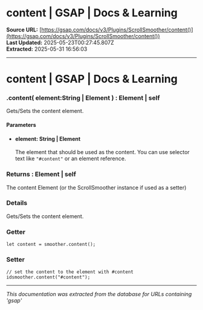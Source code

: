# content | GSAP | Docs & Learning

**Source URL:** [https://gsap.com/docs/v3/Plugins/ScrollSmoother/content()](https://gsap.com/docs/v3/Plugins/ScrollSmoother/content())  
**Last Updated:** 2025-05-23T00:27:45.807Z  
**Extracted:** 2025-05-31 16:56:03

---

# content | GSAP | Docs & Learning

### .content( element:String | Element ) : Element | self

Gets/Sets the content element.

#### Parameters

*   #### **element**: String | Element
    
    The element that should be used as the content. You can use selector text like `"#content"` or an element reference.
    

### Returns : Element | self[​](#returns--element--self "Direct link to Returns : Element | self")

The content Element (or the ScrollSmoother instance if used as a setter)

### Details[​](#details "Direct link to Details")

Gets/Sets the content element.

### Getter[​](#getter "Direct link to Getter")

```
let content = smoother.content();
```

### Setter[​](#setter "Direct link to Setter")

```
// set the content to the element with #content idsmoother.content("#content");
```

---

*This documentation was extracted from the database for URLs containing 'gsap'*
